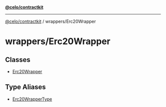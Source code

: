 [**@celo/contractkit**](../../README.md)

***

[@celo/contractkit](../../modules.md) / wrappers/Erc20Wrapper

# wrappers/Erc20Wrapper

## Classes

- [Erc20Wrapper](classes/Erc20Wrapper.md)

## Type Aliases

- [Erc20WrapperType](type-aliases/Erc20WrapperType.md)
